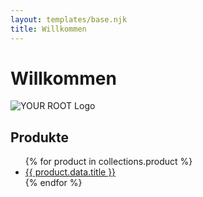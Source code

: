 ```yaml
---
layout: templates/base.njk
title: Willkommen
---
```


# Willkommen
![YOUR ROOT Logo](/_assets/images/YR-Logo-neg.svg)

## Produkte
<ul>
  {% for product in collections.product %}
  <li>
    <a href="{{ product.url }}">{{ product.data.title }}</a>
  </li>
  {% endfor %}
</ul>
